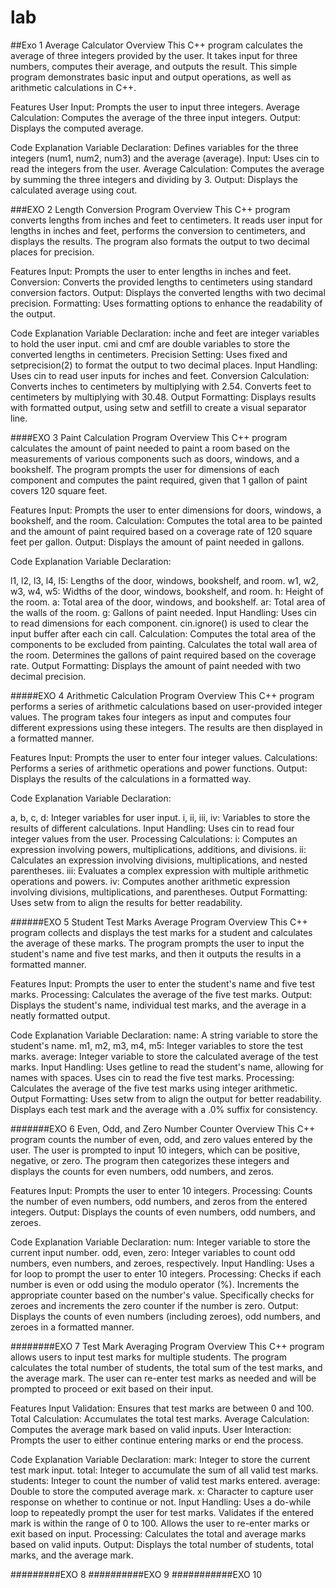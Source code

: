 # lab
##Exo 1 Average Calculator
Overview
This C++ program calculates the average of three integers provided by the user. 
It takes input for three numbers, computes their average, and outputs the result. 
This simple program demonstrates basic input and output operations, as well as arithmetic calculations in C++.

Features
User Input: Prompts the user to input three integers.
Average Calculation: Computes the average of the three input integers.
Output: Displays the computed average.

Code Explanation
Variable Declaration: Defines variables for the three integers (num1, num2, num3) and the average (average).
Input: Uses cin to read the integers from the user.
Average Calculation: Computes the average by summing the three integers and dividing by 3.
Output: Displays the calculated average using cout.

###EXO 2 Length Conversion Program
Overview
This C++ program converts lengths from inches and feet to centimeters. 
It reads user input for lengths in inches and feet, performs the conversion to centimeters, and displays the results.
The program also formats the output to two decimal places for precision.

Features
Input: Prompts the user to enter lengths in inches and feet.
Conversion: Converts the provided lengths to centimeters using standard conversion factors.
Output: Displays the converted lengths with two decimal precision.
Formatting: Uses formatting options to enhance the readability of the output.

Code Explanation
Variable Declaration:
inche and feet are integer variables to hold the user input.
cmi and cmf are double variables to store the converted lengths in centimeters.
Precision Setting:
Uses fixed and setprecision(2) to format the output to two decimal places.
Input Handling:
Uses cin to read user inputs for inches and feet.
Conversion Calculation:
Converts inches to centimeters by multiplying with 2.54.
Converts feet to centimeters by multiplying with 30.48.
Output Formatting:
Displays results with formatted output, using setw and setfill to create a visual separator line.

####EXO 3  Paint Calculation Program
Overview
This C++ program calculates the amount of paint needed to paint a room based on the measurements of various components such as doors, windows, and a bookshelf.
The program prompts the user for dimensions of each component and computes the paint required, given that 1 gallon of paint covers 120 square feet.

Features
Input: Prompts the user to enter dimensions for doors, windows, a bookshelf, and the room.
Calculation: Computes the total area to be painted and the amount of paint required based on a coverage rate of 120 square feet per gallon.
Output: Displays the amount of paint needed in gallons.

Code Explanation
Variable Declaration:

l1, l2, l3, l4, l5: Lengths of the door, windows, bookshelf, and room.
w1, w2, w3, w4, w5: Widths of the door, windows, bookshelf, and room.
h: Height of the room.
a: Total area of the door, windows, and bookshelf.
ar: Total area of the walls of the room.
g: Gallons of paint needed.
Input Handling:
Uses cin to read dimensions for each component.
cin.ignore() is used to clear the input buffer after each cin call.
Calculation:
Computes the total area of the components to be excluded from painting.
Calculates the total wall area of the room.
Determines the gallons of paint required based on the coverage rate.
Output Formatting:
Displays the amount of paint needed with two decimal precision.

#####EXO 4 Arithmetic Calculation Program
Overview
This C++ program performs a series of arithmetic calculations based on user-provided integer values.
The program takes four integers as input and computes four different expressions using these integers.
The results are then displayed in a formatted manner.

Features
Input: Prompts the user to enter four integer values.
Calculations: Performs a series of arithmetic operations and power functions.
Output: Displays the results of the calculations in a formatted way.

Code Explanation
Variable Declaration:

a, b, c, d: Integer variables for user input.
i, ii, iii, iv: Variables to store the results of different calculations.
Input Handling:
Uses cin to read four integer values from the user.
Processing Calculations:
i: Computes an expression involving powers, multiplications, additions, and divisions.
ii: Calculates an expression involving divisions, multiplications, and nested parentheses.
iii: Evaluates a complex expression with multiple arithmetic operations and powers.
iv: Computes another arithmetic expression involving divisions, multiplications, and parentheses.
Output Formatting:
Uses setw from <iomanip> to align the results for better readability.

######EXO 5 Student Test Marks Average Program
Overview
This C++ program collects and displays the test marks for a student and calculates the average of these marks.
The program prompts the user to input the student's name and five test marks, and then it outputs the results in a formatted manner.

Features
Input: Prompts the user to enter the student's name and five test marks.
Processing: Calculates the average of the five test marks.
Output: Displays the student's name, individual test marks, and the average in a neatly formatted output.

Code Explanation
Variable Declaration:
name: A string variable to store the student's name.
m1, m2, m3, m4, m5: Integer variables to store the test marks.
average: Integer variable to store the calculated average of the test marks.
Input Handling:
Uses getline to read the student's name, allowing for names with spaces.
Uses cin to read the five test marks.
Processing:
Calculates the average of the five test marks using integer arithmetic.
Output Formatting:
Uses setw from <iomanip> to align the output for better readability.
Displays each test mark and the average with a .0% suffix for consistency.

#######EXO 6 Even, Odd, and Zero Number Counter
Overview
This C++ program counts the number of even, odd, and zero values entered by the user. 
The user is prompted to input 10 integers, which can be positive, negative, or zero. 
The program then categorizes these integers and displays the counts for even numbers, odd numbers, and zeros.

Features
Input: Prompts the user to enter 10 integers.
Processing: Counts the number of even numbers, odd numbers, and zeros from the entered integers.
Output: Displays the counts of even numbers, odd numbers, and zeroes.

Code Explanation
Variable Declaration:
num: Integer variable to store the current input number.
odd, even, zero: Integer variables to count odd numbers, even numbers, and zeroes, respectively.
Input Handling:
Uses a for loop to prompt the user to enter 10 integers.
Processing:
Checks if each number is even or odd using the modulo operator (%).
Increments the appropriate counter based on the number's value.
Specifically checks for zeroes and increments the zero counter if the number is zero.
Output:
Displays the counts of even numbers (including zeroes), odd numbers, and zeroes in a formatted manner.

########EXO 7 Test Mark Averaging Program
Overview
This C++ program allows users to input test marks for multiple students.
The program calculates the total number of students, the total sum of the test marks, and the average mark. 
The user can re-enter test marks as needed and will be prompted to proceed or exit based on their input.

Features
Input Validation: Ensures that test marks are between 0 and 100.
Total Calculation: Accumulates the total test marks.
Average Calculation: Computes the average mark based on valid inputs.
User Interaction: Prompts the user to either continue entering marks or end the process.

Code Explanation
Variable Declaration:
mark: Integer to store the current test mark input.
total: Integer to accumulate the sum of all valid test marks.
students: Integer to count the number of valid test marks entered.
average: Double to store the computed average mark.
x: Character to capture user response on whether to continue or not.
Input Handling:
Uses a do-while loop to repeatedly prompt the user for test marks.
Validates if the entered mark is within the range of 0 to 100.
Allows the user to re-enter marks or exit based on input.
Processing:
Calculates the total and average marks based on valid inputs.
Output:
Displays the total number of students, total marks, and the average mark.

#########EXO 8 
##########EXO 9
###########EXO 10 
